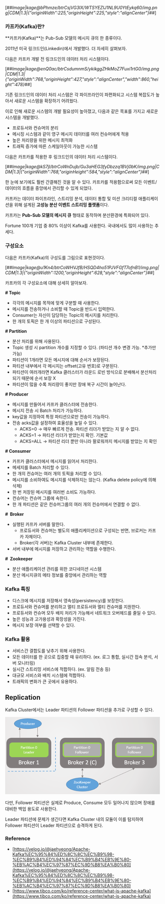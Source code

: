 [##_Image|kage@bPhmze/btrCsjVG3IX/WTSYEZIJ1NL9U0YtEykq60/img.png|CDM|1.3|{"originWidth":225,"originHeight":225,"style":"alignCenter"}_##]

### 카프카(Kafka)란?

**카프카(Kafka)**는 Pub-Sub 모델의 메시지 큐의 한 종류이다.

2011년 미국 링크드인(Linkedin)에서 개발했다. 더 자세히 살펴보자.

다음은 카프카 개발 전 링크드인의 데이터 처리 시스템이다.

[##_Image|kage@enQ0ac/btrCsdumnmS/ykikggZHkMoZ7Fuxi1rtG0/img.png|CDM|1.3|{"originWidth":768,"originHeight":427,"style":"alignCenter","width":860,"height":478}_##]

기존 링크드인의 데이터 처리 시스템은 각 파이프라인이 파편화되고 시스템 복잡도가 높아서 새로운 시스템을 확장하기 어려웠다.

이로 인해 새로운 시스템의 개발 필요성이 높아졌고, 다음과 같은 목표를 가지고 새로운 시스템을 개발했다.

-   프로듀서와 컨슈머의 분리
-   메시징 시스템과 같이 영구 메시지 데이터를 여러 컨슈머에게 적용
-   높은 처리량을 위한 메시지 최적화
-   트래픽 증가에 따른 스케일아웃이 가능한 시스템

다음은 카프카를 적용한 후 링크드인의 데이터 처리 시스템이다.

[##_Image|kage@kS7jl/btrCoWnDujb/Gu3aHEG3fyDbzzq1BVj0bK/img.png|CDM|1.3|{"originWidth":768,"originHeight":584,"style":"alignCenter"}_##]

한 눈에 보기에도 훨씬 간결해진 것을 알 수 있다. 카프카를 적용함으로써 모든 이벤트/데이터의 흐름을 중앙에서 관리할 수 있게 되었다.

카프카는 데이터 파이프라인, 스트리밍 분석, 데이터 통합 및 미션 크리티컬 애플리케이션을 위해 설계된 **고성능 분산 이벤트 스트리밍 플랫폼**이다.

카프카는 **Pub-Sub 모델의 메시지 큐** 형태로 동작하며 분산환경에 특화되어 있다.

Fortune 100개 기업 중 80% 이상이 Kafka를 사용한다. 국내에서도 많이 사용하는 추세다.

### 구성요소

다음은 카프카(Kafka)의 구성도를 그림으로 표현것이다.

[##_Image|kage@u1Kn4/btrCoWHVJfB/HSQD4ho51PJVFGfT7ofnB1/img.png|CDM|1.3|{"originWidth":1200,"originHeight":628,"style":"alignCenter"}_##]

카프카의 각 구성요소에 대해 상세히 알아보자.

**\# Topic**

-   각각의 메시지를 목적에 맞게 구분할 때 사용한다.
-   메시지를 전송하거나 소비할 때 Topic을 반드시 입력한다.
-   Consumer는 자신이 담당하는 Topic의 메시지를 처리한다.
-   한 개의 토픽은 한 개 이상의 파티션으로 구성된다.

**\# Partition**

-   분산 처리를 위해 사용된다.
-   Topic 생성 시 partition 개수를 지정할 수 있다. (파티션 개수 변경 가능. \*추가만 가능)
-   파티션이 1개라면 모든 메시지에 대해 순서가 보장된다.
-   파티션 내부에서 각 메시지는 offset(고유 번호)로 구분된다.
-   파티션이 여러개라면 Kafka 클러스터가 라운드 로빈 방식으로 분배해서 분산처리되기 때문에 순서 보장 X
-   파티션이 많을 수록 처리량이 좋지만 장애 복구 시간이 늘어난다.

**\# Producer**

-   메시지를 만들어서 카프카 클러스터에 전송한다.
-   메시지 전송 시 Batch 처리가 가능하다.
-   key값을 지정하여 특정 파티션으로만 전송이 가능하다.
-   전송 acks값을 설정하여 효율성을 높일 수 있다.
    -   ACKS=0 -> 매우 빠르게 전송. 파티션 리더가 받았는 지 알 수 없다.
    -   ACKS=1 -> 파티션 리더가 받았는지 확인. 기본값
    -   ACKS=ALL -> 파티션 리더 뿐만 아니라 팔로워까지 메시지를 받았는 지 확인

**\# Consumer**

-   카프카 클러스터에서 메시지를 읽어서 처리한다.
-   메세지를 Batch 처리할 수 있다.
-   한 개의 컨슈머는 여러 개의 토픽을 처리할 수 있다.
-   메시지를 소비하여도 메시지를 삭제하지는 않는다. (Kafka delete policy에 의해 삭제)
-   한 번 저장된 메시지를 여러번 소비도 가능하다.
-   컨슈머는 컨슈머 그룹에 속한다.
-   한 개 파티션은 같은 컨슈머그룹의 여러 개의 컨슈머에서 연결할 수 없다.

**#  Broker**

-   실행된 카프카 서버를 말한다.
    -   프로듀서와 컨슈머는 별도의 애플리케이션으로 구성되는 반면, 브로커는 카프카 자체이다.
    -   Broker(각 서버)는 Kafka Cluster 내부에 존재한다.
-   서버 내부에 메시지를 저장하고 관리하는 역할을 수행한다.

**#  Zookeeper**

-   분산 애플리케이션 관리를 위한 코디네이션 시스템
-   분산 메시지큐의 메타 정보를 중앙에서 관리하는 역할

### Kafka 특징

-   디스크에 메시지를 저장해서 영속성(persistency)를 보장한다.
-   프로듀서와 컨슈머를 분리하고 멀티 프로듀서와 멀티 컨슈머를 지원한다.
-   프로듀서와 컨슈머 모두 배치 처리가 가능해서 네트워크 오버헤드를 줄일 수 있다.
-   높은 성능과 고가용성과 확장성을 가진다.
-   메시지 보장 여부를 선택할 수 있다.

### Kafka 활용

-   서비스간 결합도를 낮추기 위해 사용한다.
-   모든 데이터를 한 곳으로 집중할 때 유리하다. (ex. 로그 통합, 실시간 접속 분석, 서버 모니터링)
-   실시간 스트리밍 서비스에 적합하다. (ex. 알림 전송 등)
-   대규모 서비스와 배치 시스템에 적합하다.
-   트래픽의 변화가 큰 곳에서 유용하다.

## Replication

Kafka Cluster에서는 Leader 파티션의 Follower 파티션을 추가로 구성할 수 있다.

![img_1.png](img_1.png)

다만, Follower 파티션은 실제로 Produce, Consume 모두 일어나지 않으며 장애를 대비한 백업 용도로 사용한다.

Leader 파티션에 문제가 생긴다면 Kafka Cluster 내의 모듈이 이를 탐지하여 Follower 파티션이 Leader 파티션으로 승격하게 된다.

### Reference

-   [https://velog.io/@jaehyeong/Apache-Kafka%EC%95%84%ED%8C%8C%EC%B9%98-%EC%B9%B4%ED%94%84%EC%B9%B4%EB%9E%80-%EB%AC%B4%EC%97%87%EC%9D%B8%EA%B0%80](https://velog.io/@jaehyeong/Apache-Kafka%EC%95%84%ED%8C%8C%EC%B9%98-%EC%B9%B4%ED%94%84%EC%B9%B4%EB%9E%80-%EB%AC%B4%EC%97%87%EC%9D%B8%EA%B0%80)
-   [https://www.tibco.com/ko/reference-center/what-is-apache-kafka](https://www.tibco.com/ko/reference-center/what-is-apache-kafka)
